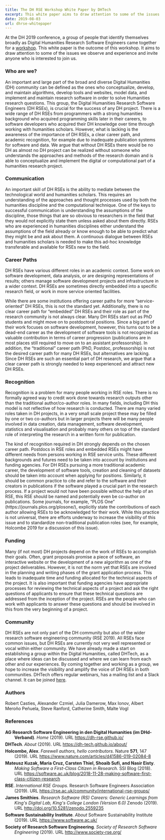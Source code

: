 ```yaml
---
title: The DH RSE Workshop White Paper by DHTech
excerpt: This white paper aims to draw attention to some of the issues we observe, and invite anyone who is interested to join us.
date: 2019-08-03
url: dhrse-whitepaper
---
```


<p>
At the DH 2019 conference, a group of people that identify themselves broadly as Digital Humanities Research Software Engineers came together for a <a href="/dh-workshop-2019">workshop</a>. This white paper is the outcome of this workshop. It aims to draw attention to some of the issues we observe and experience and invite anyone who is interested to join us.
</p>

<h3>Who are we?</h3>
<p>
An important and large part of the broad and diverse Digital Humanities (DH) community can be defined as the ones who conceptualize, develop, and maintain algorithms, develop tools and websites, model data, and implement and maintain research software in order to solve Humanities research questions. This group, the Digital Humanities Research Software Engineers (DH RSEs), is crucial for the success of any DH project. There is a wide range of DH RSEs from programmers with a strong humanities background who acquired programming skills later in their careers, to software developers who acquired their DH knowledge over time through working with humanities scholars. However, what is lacking is the awareness of the importance of DH RSEs, a clear career path, and academic recognition, for example due to inadequate publication systems for software and data. We argue that without DH RSEs there would be no DH as almost no DH project can be realized without someone who understands the approaches and methods of the research domain and is able to conceptualize and implement the digital or computational part of a humanities research project.
</p>

<h3>Communication</h3>
<p>
An important skill of DH RSEs is the ability to mediate between the technological world and humanities scholars. This requires an understanding of the approaches and thought processes used by both the humanities discipline and the computational technique. One of the keys to successful communication is understanding the assumptions of the discipline, those things that are so obvious to researchers in the field that they would not explicitly state them unless asked about them directly. RSEs who are experienced in humanities disciplines either understand the assumptions of the field already or know enough to be able to predict what they might be and ask about them. A continuous dialogue between RSEs and humanities scholars is needed to make this ad-hoc knowledge transferable and available for RSEs new to the field.
</p>

<h3>Career Paths</h3>
<p>
DH RSEs have various different roles in an academic context. Some work on software development, data analysis, or are designing representations of results; others manage software development projects and infrastructure in a wider context. DH RSEs are sometimes directly embedded into a specific research field, or work in more service oriented facilities.  
</p>
<p>
While there are some institutions offering career paths for more “service-oriented” DH RSEs, this is not the standard yet. Additionally, there is no clear career path for “embedded” DH RSEs and their role as part of the research community is not always clear. Many DH RSEs start out as PhD students and might move on to postdoctoral positions. Since a big part of their work focuses on software development, however, this turns out to be a dead-end career as the development of software tools is not recognized as valuable contribution in terms of career progression (publications are in most places still required to move on to an assistant professorship). In addition, the “traditional” career path (PhD, Postdoc, professorship) is not the desired career path for many DH RSEs, but alternatives are lacking. Since DH RSEs are such an essential part of DH research, we argue that a clear career path is strongly needed to keep experienced and attract new DH RSEs.
</p>

<h3>Recognition</h3>
<p>
Recognition is a problem for many people working in RSE roles. There is no formally agreed way to credit work done towards research outputs other than the traditional author/co-author roles. In many fields, including DH this model is not reflective of how research is conducted. There are many varied roles taken in DH projects, in a very small scale project these may be filled by one or two co-authors but in larger projects there will be many people involved in data creation, data management, software development, statistics and visualisation and probably many others on top of the standard role of interpreting the research in a written form for publication.
</p>
<p>
The kind of recognition required in DH strongly depends on the chosen career path. Postdocs in RSE roles and embedded RSEs might have different needs from persons working in RSE service units. These different backgrounds and futures need to be taken into account by institutions and funding agencies. For DH RSEs pursuing a more traditional academic career, the development of software tools, creation and cleaning of datasets should be taken into account when applying for positions. Similarly, it should be common practice to cite and refer to the software and their creators in publications if the software played a crucial part in the research process. If a project would not have been possible without the help of an RSE, this RSE should be named and potentially even be co-author on publications. Some journals, for example, “PLOS One” (https://journals.plos.org/plosone/), explicitly state the contributions of each author allowing RSEs to be acknowledged for their work. While this practice is not universal, there are efforts underway to increase the visibility of this issue and to standardize non-traditional publication roles  (see, for example, Holcombe 2019 for a discussion of this issue).
</p>

<h3>
Funding
</h3>

<p>
Many (if not most) DH projects depend on the work of RSEs to accomplish their goals. Often, grant proposals promise a piece of software, an interactive website or the development of a new algorithm as one of the project deliverables. However, it is not the norm yet that RSEs are involved in the planning and writing phases of the grant application process. This leads to inadequate time and funding allocated for the technical aspects of the project. It is also important that funding agencies have appropriate processes for reviewing the technical aspects of a project and ask the right questions of applicants to ensure that these technical questions are addressed from the inception of the project. RSEs are the people who can work with applicants to answer these questions and should be involved in this from the very beginning of a project.
</p>


<h3>Community</h3>

<p>
DH RSEs are not only part of the DH community but also of the wider research software engineering community (RSE 2019). All RSEs face common issues, but DH RSEs are currently not very well represented or vocal within either community. We have already made a start on establishing a group within the Digital Humanities, called DHTech, as a place where ideas can be discussed and where we can learn from each other and our experiences. By coming together and working as a group, we hope to increase the visibility and amplify the voice of DH RSEs in both communities. DHTech offers regular webinars, has a mailing list and a Slack channel. It can be joined <a href="/join">here</a>.
</p>

<h3>Authors</h3>
<p>
Robert Casties, Alexander Czmiel, Julia Damerow, Max Ionov, Albert Meroño Peñuela, Steve Ranford, Catherine Smith, Malte Vogl
</p>

<style>
.bib {
   margin: 0 0 5px 0;
   padding-left: 30px;
   text-indent: -30px;
   text-align: left;
}
</style>
<h3>References</h3>
<p class="bib">
<b>AG Research Software Engineering in den Digital Humanities (im DHd-Verband)</b>. <i>Home</i> (2019). URL <a href="https://dh-rse.github.io/">https://dh-rse.github.io/</a>
</p>
<p class="bib">
<b>DHTech</b>. <i>About</i> (2019). URL <a href="https://dh-tech.github.io/about/">https://dh-tech.github.io/about/</a>
</p>
<p class="bib">
<b>Holcombe, Alex</b>. <i>Farewell authors, hello contributors.</i> Nature <b>571</b>, 147 (2019). URL <a href="https://www.nature.com/articles/d41586-019-02084-8">https://www.nature.com/articles/d41586-019-02084-8</a>
</p>
<p class="bib">
<b>Mateusz Kuzak, Maria Cruz, Carsten Thiel, Shoaib Sufi, and Nasir Eisty</b>. <i>Making Software a First-Class Citizen in Research.</i> SSI Blog (2018). URL <a href="https://software.ac.uk/blog/2018-11-28-making-software-first-class-citizen-research">https://software.ac.uk/blog/2018-11-28-making-software-first-class-citizen-research</a>
</p>
<p class="bib">
<b>RSE</b>. <i>International RSE Groups.</i> Research Software Engineers Association (2019). URL <a href="https://rse.ac.uk/community/international-rse-groups/">https://rse.ac.uk/community/international-rse-groups/</a>
</p>
<p class="bib">
<b>James Smithies</b>. <i>Research Software (RS) Careers: Generic Learnings from King's Digital Lab, King's College London (Version 6.0)</i> Zenodo (2019). URL <a href="http://doi.org/10.5281/zenodo.2559235">http://doi.org/10.5281/zenodo.2559235</a>
</p>
<p class="bib">
<b>Software Sustainability Institute</b>. <i>About</i> Software Sustainability Institute (2019). URL <a href="https://www.software.ac.uk/">https://www.software.ac.uk/</a>
</p>
<p class="bib">
<b>Society of Research Software Engineering</b>. <i>Society of Research Software Engineering</i> (2019). URL <a href="http://www.society-rse.org/">http://www.society-rse.org/</a>
</p>
